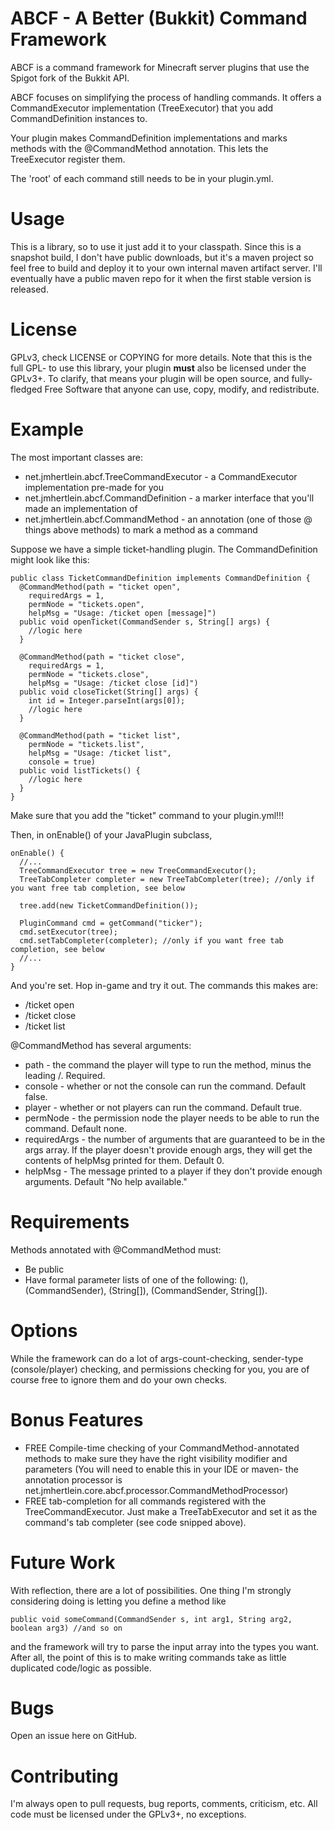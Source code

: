 # ABCF - A Better (Bukkit) Command Framework

ABCF is a command framework for Minecraft server plugins that use the Spigot fork of the Bukkit API.

ABCF focuses on simplifying the process of handling commands. It offers a CommandExecutor implementation (TreeExecutor) that you add CommandDefinition instances to.

Your plugin makes CommandDefinition implementations and marks methods with the @CommandMethod annotation. This lets the TreeExecutor register them.

The 'root' of each command still needs to be in your plugin.yml.

# Usage

This is a library, so to use it just add it to your classpath. Since this is a snapshot build, I don't have public downloads, but it's a maven project so feel free to build and deploy it to your own internal maven artifact server. I'll eventually have a public maven repo for it when the first stable version is released.

# License

GPLv3, check LICENSE or COPYING for more details. Note that this is the full GPL- to use this library, your plugin **must** also be licensed under the GPLv3+. To clarify, that means your plugin will be open source, and fully-fledged Free Software that anyone can use, copy, modify, and redistribute.

# Example

The most important classes are:

* net.jmhertlein.abcf.TreeCommandExecutor - a CommandExecutor implementation pre-made for you
* net.jmhertlein.abcf.CommandDefinition - a marker interface that you'll made an implementation of
* net.jmhertlein.abcf.CommandMethod - an annotation (one of those @ things above methods) to mark a method as a command

Suppose we have a simple ticket-handling plugin. The CommandDefinition might look like this:

    public class TicketCommandDefinition implements CommandDefinition {
      @CommandMethod(path = "ticket open", 
        requiredArgs = 1, 
        permNode = "tickets.open", 
        helpMsg = "Usage: /ticket open [message]")
      public void openTicket(CommandSender s, String[] args) {
        //logic here
      }
    
      @CommandMethod(path = "ticket close", 
        requiredArgs = 1, 
        permNode = "tickets.close", 
        helpMsg = "Usage: /ticket close [id]")
      public void closeTicket(String[] args) {
        int id = Integer.parseInt(args[0]);
        //logic here
      }
    
      @CommandMethod(path = "ticket list", 
        permNode = "tickets.list", 
        helpMsg = "Usage: /ticket list", 
        console = true)
      public void listTickets() {
        //logic here
      }
    }

Make sure that you add the "ticket" command to your plugin.yml!!!

Then, in onEnable() of your JavaPlugin subclass,

    onEnable() {
      //...
      TreeCommandExecutor tree = new TreeCommandExecutor();
      TreeTabCompleter completer = new TreeTabCompleter(tree); //only if you want free tab completion, see below
    
      tree.add(new TicketCommandDefinition());
    
      PluginCommand cmd = getCommand("ticker");
      cmd.setExecutor(tree);
      cmd.setTabCompleter(completer); //only if you want free tab completion, see below
      //...
    }

And you're set. Hop in-game and try it out. The commands this makes are:

* /ticket open
* /ticket close
* /ticket list

@CommandMethod has several arguments: 

* path - the command the player will type to run the method, minus the leading /. Required.
* console - whether or not the console can run the command. Default false.
* player - whether or not players can run the command. Default true.
* permNode - the permission node the player needs to be able to run the command. Default none.
* requiredArgs - the number of arguments that are guaranteed to be in the args array. If the player doesn't provide enough args, they will get the contents of helpMsg printed for them. Default 0.
* helpMsg - The message printed to a player if they don't provide enough arguments. Default "No help available."

# Requirements

Methods annotated with @CommandMethod must:

* Be public
* Have formal parameter lists of one of the following: (), (CommandSender), (String[]), (CommandSender, String[]). 

# Options

While the framework can do a lot of args-count-checking, sender-type (console/player) checking, and permissions checking for you, you are of course free to ignore them and do your own checks.

# Bonus Features

* FREE Compile-time checking of your CommandMethod-annotated methods to make sure they have the right visibility modifier and parameters (You will need to enable this in your IDE or maven- the annotation processor is net.jmhertlein.core.abcf.processor.CommandMethodProcessor)
* FREE tab-completion for all commands registered with the TreeCommandExecutor. Just make a TreeTabExecutor and set it as the command's tab completer (see code snipped above).

# Future Work

With reflection, there are a lot of possibilities. One thing I'm strongly considering doing is letting you define a method like

    public void someCommand(CommandSender s, int arg1, String arg2, boolean arg3) //and so on

and the framework will try to parse the input array into the types you want. After all, the point of this is to make writing commands take as little duplicated code/logic as possible.

# Bugs

Open an issue here on GitHub.

# Contributing

I'm always open to pull requests, bug reports, comments, criticism, etc. All code must be licensed under the GPLv3+, no exceptions.
